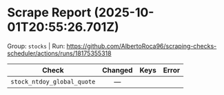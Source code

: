# Scrape Report (2025-10-01T20:55:26.701Z)

Group: `stocks`  |  Run: https://github.com/AlbertoRoca96/scraping-checks-scheduler/actions/runs/18175355318

| Check | Changed | Keys | Error |
|---|:---:|:--|:--|
| `stock_ntdoy_global_quote` | — |  |  |
